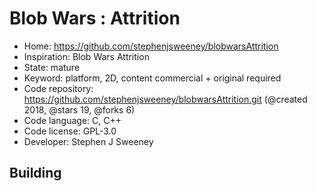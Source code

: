 # Blob Wars : Attrition

- Home: https://github.com/stephenjsweeney/blobwarsAttrition
- Inspiration: Blob Wars Attrition
- State: mature
- Keyword: platform, 2D, content commercial + original required
- Code repository: https://github.com/stephenjsweeney/blobwarsAttrition.git (@created 2018, @stars 19, @forks 6)
- Code language: C, C++
- Code license: GPL-3.0
- Developer: Stephen J Sweeney

## Building
